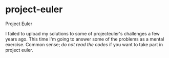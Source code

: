 # project-euler
Project Euler

I failed to upload my solutions to some of projecteuler's challenges a few years ago. This time I'm going to answer some of the problems as a mental exercise. Common sense; *do not read the codes* if you want to take part in project euler.
